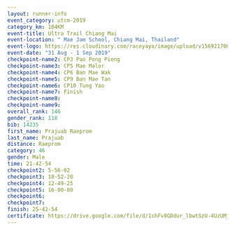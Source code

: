```yaml
---
layout: runner-info 
event_category: utcm-2019 
category_km: 104KM 
event-title: Ultra Trail Chiang Mai 
event-location: " Mae Jam School, Chiang Mai, Thailand" 
event-logo: https://res.cloudinary.com/raceyaya/image/upload/v1569217001/logo/ultra-trail-chiangmai_ay7efp.jpg 
event-date: "31 Aug - 1 Sep 2019" 
checkpoint-name2: CP3 Pao Pong Pieng 
checkpoint-name3: CP5 Mae Malor 
checkpoint-name4: CP6 Ban Mae Wak  
checkpoint-name5: CP9 Ban Mae Tan 
checkpoint-name6: CP10 Tung Yao 
checkpoint-name7: Finish 
checkpoint-name8: 
checkpoint-name9: 
overall_rank: 146
gender_rank: 118
bib: 14235
first_name: Prajuab Raeprom
last_name: Prajuab
distance: Raeprom
category: 46
gender: Male
time: 21-42-54
checkpoint2: 5-56-02
checkpoint3: 10-52-20
checkpoint4: 12-49-25
checkpoint5: 16-00-00
checkpoint6: 
checkpoint7: 
finish: 25-42-54
certificate: https://drive.google.com/file/d/1shFv8GDdur_lbwtSzU-4UzUMjGjdQGQ6/view?usp=sharing
---
```

